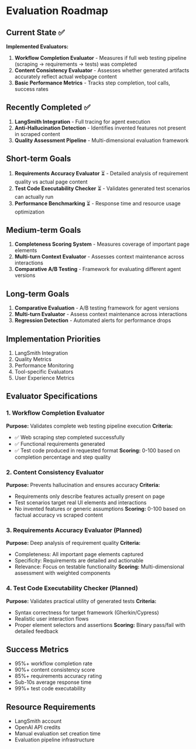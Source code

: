 # Evaluation Roadmap

## Current State ✅
**Implemented Evaluators:**
1. **Workflow Completion Evaluator** - Measures if full web testing pipeline (scraping → requirements → tests) was completed
2. **Content Consistency Evaluator** - Assesses whether generated artifacts accurately reflect actual webpage content
3. **Basic Performance Metrics** - Tracks step completion, tool calls, success rates

## Recently Completed ✅
1. **LangSmith Integration** - Full tracing for agent execution
2. **Anti-Hallucination Detection** - Identifies invented features not present in scraped content
3. **Quality Assessment Pipeline** - Multi-dimensional evaluation framework

## Short-term Goals
1. **Requirements Accuracy Evaluator** ⏳ - Detailed analysis of requirement quality vs actual page content
2. **Test Code Executability Checker** ⏳ - Validates generated test scenarios can actually run
3. **Performance Benchmarking** ⏳ - Response time and resource usage optimization

## Medium-term Goals
1. **Completeness Scoring System** - Measures coverage of important page elements
2. **Multi-turn Context Evaluator** - Assesses context maintenance across interactions
3. **Comparative A/B Testing** - Framework for evaluating different agent versions

## Long-term Goals
1. **Comparative Evaluation** - A/B testing framework for agent versions
2. **Multi-turn Evaluator** - Assess context maintenance across interactions
3. **Regression Detection** - Automated alerts for performance drops

## Implementation Priorities
1. LangSmith Integration
2. Quality Metrics
3. Performance Monitoring
4. Tool-specific Evaluators
5. User Experience Metrics

## Evaluator Specifications

### 1. Workflow Completion Evaluator
**Purpose:** Validates complete web testing pipeline execution
**Criteria:**
- ✅ Web scraping step completed successfully
- ✅ Functional requirements generated
- ✅ Test code produced in requested format
**Scoring:** 0-100 based on completion percentage and step quality

### 2. Content Consistency Evaluator  
**Purpose:** Prevents hallucination and ensures accuracy
**Criteria:**
- Requirements only describe features actually present on page
- Test scenarios target real UI elements and interactions
- No invented features or generic assumptions
**Scoring:** 0-100 based on factual accuracy vs scraped content

### 3. Requirements Accuracy Evaluator (Planned)
**Purpose:** Deep analysis of requirement quality
**Criteria:**
- Completeness: All important page elements captured
- Specificity: Requirements are detailed and actionable
- Relevance: Focus on testable functionality
**Scoring:** Multi-dimensional assessment with weighted components

### 4. Test Code Executability Checker (Planned)
**Purpose:** Validates practical utility of generated tests
**Criteria:**
- Syntax correctness for target framework (Gherkin/Cypress)
- Realistic user interaction flows
- Proper element selectors and assertions
**Scoring:** Binary pass/fail with detailed feedback

## Success Metrics
- 95%+ workflow completion rate
- 90%+ content consistency score
- 85%+ requirements accuracy rating
- Sub-10s average response time
- 99%+ test code executability

## Resource Requirements
- LangSmith account
- OpenAI API credits
- Manual evaluation set creation time
- Evaluation pipeline infrastructure
